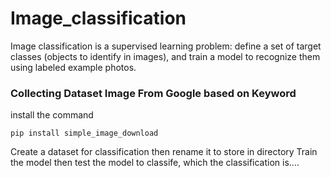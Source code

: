 # Image_classification
Image classification is a supervised learning problem: define a set of target classes (objects to identify in images), and train a model to recognize them using labeled example photos.

### Collecting Dataset Image From Google based on Keyword
install the command
```
pip install simple_image_download

```
Create a dataset for classification then rename it to store in directory
Train the model then test the model to classife, which the classification is....
